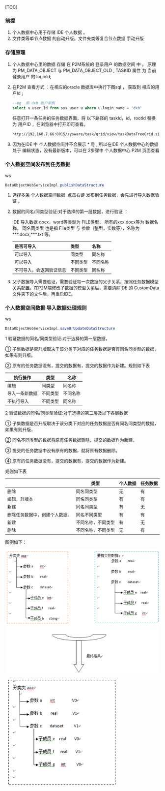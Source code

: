 [TOC]



### 前提

1. 个人数据中心用于存储 IDE 个人数据 。
2. 文件类等单节点数据 的自动升版。文件夹类等复合节点数据 手动升版



### 存储原理

1. 个人数据中心里的数据 存储 在 P2M系统的 登录用户 的数据空间 中 。 原理为  PM_DATA_OBJECT 与 PM_DATA_OBJECT_OLD  , TASKID 属性 为 当前登录用户 的 loginId;

2. 在P2M 查看方式 ：在相应的oracle 数据库中执行下图sql ， 获取到 相应的用户Id  ;

   ```sql
   --eg  用 dxh 账户举例
   select u.user_Id from sys_user u where u.login_name = 'dxh'
   ```

   任意打开一条任务的任务数据界面，将 以下路径的 taskId，id，rootId 替换为 用户ID ，在浏览器中打开即可查看。

   ```html
   http://192.168.7.66:8015/sysware/task/grid/view/taskDataTreeGrid.simplemesh?navigationHandlerBeanName=singleMenuHandler&UUIDTOKEN=20180109165410000712f9fe215febb8472c94dd&taskId=100629E458334810A1F985520AA4C15A&id=100629E458334810A1F985520AA4C15A&rootId=100629E458334810A1F985520AA4C15A&currentMenuId=2-1-5-1
   ```

3.  因为在IDE 中 个人数据空间并不会展示  <span color=red>*</span> 号 , 所以在IDE 个人数据中心的数据处于 编辑状态，没有最新版本，可以在 2步骤中 个人数据中心 P2M 页面查看

 

### 个人数据空间发布到任务数据

   ws

```java
DataObjectWebServiceImpl.publishDataStructure
```



1. 选择多条 个人数据空间数据  点击右键 发布到任务数据，会先进行导入数据验证 。

2. 数据的同名/同类型验证:对于选择的第一层数据，进行验证 ：

   <span color=red>IDE 导入数据 docx，word等类型为 FILE类型， 所有的xxx.docx等为 数据名称。
   同名同类型 也是指 File类型 与 参数（整型，实数等），名称为***.docx,***.txt 等。</span>

   | 是否可导入               | 类型     | 名称     |
   | ------------------------ | -------- | -------- |
   | 可以导入                 | 同类型   | 同名称   |
   | 可以导入                 | 不同类型 | 不同名称 |
   | 不可导入，会返回验证信息 | 不同类型 | 同名称   |

   

3. 父子数据导入需要验证，需要验证每一次数据的父子关系，按照任务数据模型关系配置。在P2M端修改了数据的模型关系后，需要清除IDE 的 CustomData 文件夹下的文件后，再重启IDE。

   

### 个人数据空间数据 导入数据处理规则 

ws

```java
DataObjectWebServiceImpl.saveOrUpdateDataStructure
```

1 验证数据的同名/同类型验证:对于选择的第一层数据，

① 子集数据是否升版取决于该分类下对应的任务数据是否有同名同类型的数据，如果有则升版。 

② 原有的任务数据没有，提交的数据有，提交的数据作为新建。规则如下表

| 执行操作       | 类型     | 名称     |
| -------------- | -------- | -------- |
| 编辑           | 同类型   | 同名称   |
| 导入一条新数据 | 不同类型 | 不同名称 |
| 不执行导入     | 不同类型 | 同名称   |

2 验证数据的同名/同类型验证:对于选择的第二层及以下各层数据

① 子集数据是否升版取决于该分类下对应的任务数据是否有同名同类型的数据，如果有则升版，

② 同名不同类型的数据将原有任务数据删除，提交的数据作为新建。

③ 提交的任务数据中没有原有的数据，就将原有数据删除。

④ 原有的任务数据没有，提交的数据有，提交的数据作为新建。

规则如下表

|                                | 类型               | 个人数据 | 任务数据 |
| ------------------------------ | ------------------ | -------- | -------- |
| 删除                           | 同名同类型         | 无       | 有       |
| 编辑，升版本                   | 同名同类型         | 有       | 有       |
| 新建                           | 同名同类型         | 有       | 无       |
| 删除任务数据中，创建个人数据。 | 同名不同类型       | 有       | 有       |
| 新建                           | 不同名称，不同类型 | 有       | 无       |
| 删除                           | 不同名称，不同类型 | 无       | 有       |

 图例如下：

![1](1.png)

![2](2.png)